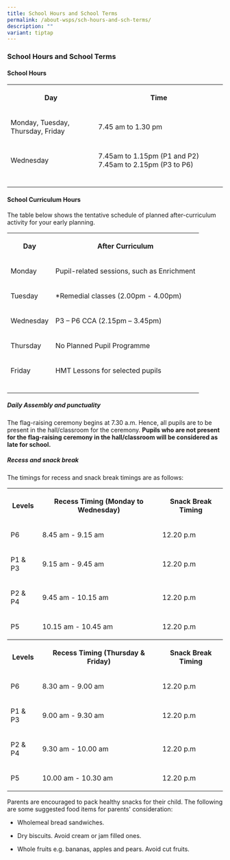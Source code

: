 ```yaml
---
title: School Hours and School Terms
permalink: /about-wsps/sch-hours-and-sch-terms/
description: ""
variant: tiptap
---
```

<h3><strong>School Hours and School Terms</strong></h3><h4><strong>School Hours</strong></h4><table><tbody><tr><th rowspan="1" colspan="1"><p>Day</p></th><th rowspan="1" colspan="1"><p>Time</p></th></tr><tr><td rowspan="1" colspan="1"><p>Monday, Tuesday, Thursday, Friday</p></td><td rowspan="1" colspan="1"><p>7.45 am to 1.30 pm</p></td></tr><tr><td rowspan="1" colspan="1"><p>Wednesday</p></td><td rowspan="1" colspan="1"><p>7.45am to 1.15pm (P1 and P2) 7.45am to 2.15pm (P3 to P6)</p></td></tr><tr><td rowspan="1" colspan="1"><p></p></td><td rowspan="1" colspan="1"><p></p></td></tr></tbody></table><h4><strong>School Curriculum Hours</strong></h4><p>The table below shows the tentative schedule of planned after-curriculum activity for your early planning.</p><table><tbody><tr><th rowspan="1" colspan="1"><p>Day</p></th><th rowspan="1" colspan="1"><p>After Curriculum</p></th></tr><tr><td rowspan="1" colspan="1"><p>Monday</p></td><td rowspan="1" colspan="1"><p>Pupil-related sessions, such as Enrichment</p></td></tr><tr><td rowspan="1" colspan="1"><p>Tuesday</p></td><td rowspan="1" colspan="1"><p>*Remedial classes (2.00pm - 4.00pm)</p></td></tr><tr><td rowspan="1" colspan="1"><p>Wednesday</p></td><td rowspan="1" colspan="1"><p>P3 – P6 CCA (2.15pm – 3.45pm)</p></td></tr><tr><td rowspan="1" colspan="1"><p>Thursday</p></td><td rowspan="1" colspan="1"><p>No Planned Pupil Programme</p></td></tr><tr><td rowspan="1" colspan="1"><p>Friday</p></td><td rowspan="1" colspan="1"><p>HMT Lessons for selected pupils</p></td></tr><tr><td rowspan="1" colspan="1"><p></p></td><td rowspan="1" colspan="1"><p></p></td></tr></tbody></table><h5><strong>Daily Assembly and punctuality</strong></h5><p>The flag-raising ceremony begins at&nbsp;7.30 a.m. Hence, all pupils are to be present in the hall/classroom for the ceremony.&nbsp;<strong>Pupils who are not present for the flag-raising ceremony in the hall/classroom will be considered as late for school.</strong></p><h5><strong>Recess and snack break</strong></h5><p>The timings for recess and snack break timings are as follows:</p><table><tbody><tr><th rowspan="1" colspan="1"><p>Levels</p></th><th rowspan="1" colspan="1"><p>Recess Timing (Monday to Wednesday)</p></th><th rowspan="1" colspan="1"><p>Snack Break Timing</p></th></tr><tr><td rowspan="1" colspan="1"><p>P6</p></td><td rowspan="1" colspan="1"><p>8.45 am - 9.15 am</p></td><td rowspan="1" colspan="1"><p>12.20 p.m</p></td></tr><tr><td rowspan="1" colspan="1"><p>P1 &amp; P3</p></td><td rowspan="1" colspan="1"><p>9.15 am - 9.45 am</p></td><td rowspan="1" colspan="1"><p>12.20 p.m</p></td></tr><tr><td rowspan="1" colspan="1"><p>P2 &amp; P4</p></td><td rowspan="1" colspan="1"><p>9.45 am - 10.15 am</p></td><td rowspan="1" colspan="1"><p>12.20 p.m</p></td></tr><tr><td rowspan="1" colspan="1"><p>P5</p></td><td rowspan="1" colspan="1"><p>10.15 am - 10.45 am</p></td><td rowspan="1" colspan="1"><p>12.20 p.m</p></td></tr><tr><th rowspan="1" colspan="1"><p>Levels</p></th><th rowspan="1" colspan="1"><p>Recess Timing (Thursday &amp; Friday)</p></th><th rowspan="1" colspan="1"><p>Snack Break Timing</p></th></tr><tr><td rowspan="1" colspan="1"><p>P6</p></td><td rowspan="1" colspan="1"><p>8.30 am - 9.00 am</p></td><td rowspan="1" colspan="1"><p>12.20 p.m</p></td></tr><tr><td rowspan="1" colspan="1"><p>P1 &amp; P3</p></td><td rowspan="1" colspan="1"><p>9.00 am - 9.30 am</p></td><td rowspan="1" colspan="1"><p>12.20 p.m</p></td></tr><tr><td rowspan="1" colspan="1"><p>P2 &amp; P4</p></td><td rowspan="1" colspan="1"><p>9.30 am - 10.00 am</p></td><td rowspan="1" colspan="1"><p>12.20 p.m</p></td></tr><tr><td rowspan="1" colspan="1"><p>P5</p></td><td rowspan="1" colspan="1"><p>10.00 am - 10.30 am</p></td><td rowspan="1" colspan="1"><p>12.20 p.m</p></td></tr></tbody></table><p></p><p>Parents are encouraged to pack healthy snacks for their child. The following are some suggested food items for parents' consideration:</p><ul data-tight="true" class="tight"><li><p>Wholemeal bread sandwiches.</p></li><li><p>Dry biscuits. Avoid cream or jam filled ones.</p></li><li><p>Whole fruits e.g. bananas, apples and pears. Avoid cut fruits.</p></li></ul><p></p>